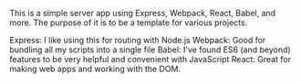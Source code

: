 This is a simple server app using Express, Webpack, React, Babel, and more.
The purpose of it is to be a template for various projects.

Express: I like using this for routing with Node.js
Webpack: Good for bundling all my scripts into a single file
Babel: I've found ES6 (and beyond) features to be very helpful and convenient with JavaScript
React: Great for making web apps and working with the DOM.